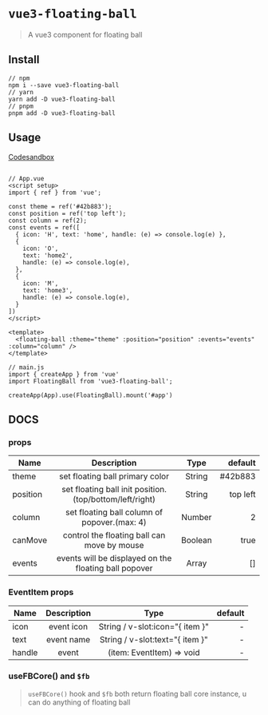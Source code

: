 # `vue3-floating-ball`

> A vue3 component for floating ball

## Install

```
// npm
npm i --save vue3-floating-ball
// yarn
yarn add -D vue3-floating-ball
// pnpm
pnpm add -D vue3-floating-ball
```

## Usage

[Codesandbox](https://codesandbox.io/s/vue3-floatiing-ball-demo-xoyidq?file=/src/App.vue)

```

// App.vue
<script setup>
import { ref } from 'vue';

const theme = ref('#42b883');
const position = ref('top left');
const column = ref(2);
const events = ref([
  { icon: 'H', text: 'home', handle: (e) => console.log(e) },
  {
    icon: 'O',
    text: 'home2',
    handle: (e) => console.log(e),
  },
  {
    icon: 'M',
    text: 'home3',
    handle: (e) => console.log(e),
  }
])
</script>

<template>
  <floating-ball :theme="theme" :position="position" :events="events" :column="column" />
</template>

// main.js
import { createApp } from 'vue'
import FloatingBall from 'vue3-floating-ball';

createApp(App).use(FloatingBall).mount('#app')
```

## DOCS

### props

| Name     |                       Description                       |       Type       |  default |
| -------- | :-----------------------------------------------------: | :--------------: | -------: |
| theme    |             set floating ball primary color             |      String      |  #42b883 |
| position | set floating ball init position.(top/bottom/left/right) |      String      | top left |
| column   |      set floating ball column of popover.(max: 4)       |      Number      |        2 |
| canMove  |       control the floating ball can move by mouse       |     Boolean      |     true |
| events   |  events will be displayed on the floating ball popover  | Array<EventItem> |       [] |

### EventItem props

| Name   | Description |              Type               | default |
| ------ | :---------: | :-----------------------------: | ------: |
| icon   | event icon  | String / v-slot:icon="{ item }" |       - |
| text   | event name  | String / v-slot:text="{ item }" |       - |
| handle |    event    |    (item: EventItem) => void    |       - |

### useFBCore() and `$fb`

> `useFBCore()` hook and `$fb` both return floating ball core instance, u can do anything of floating ball
